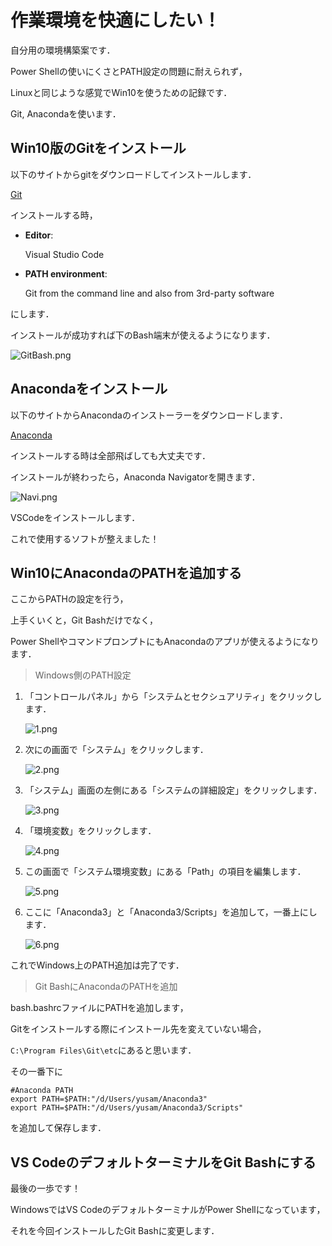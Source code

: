 # 作業環境を快適にしたい！
自分用の環境構築案です．

Power Shellの使いにくさとPATH設定の問題に耐えられず，

Linuxと同じような感覚でWin10を使うための記録です．

Git, Anacondaを使います．



## Win10版のGitをインストール

以下のサイトからgitをダウンロードしてインストールします．

[Git](https://git-scm.com/)

インストールする時，

- **Editor**: 

  Visual Studio Code

- **PATH environment**: 

  Git from the command line and also from 3rd-party software

にします．

インストールが成功すれば下のBash端末が使えるようになります．

![GitBash.png](https://github.com/Yusameki/win10-gitbash/blob/master/Pic/GitBash.png?raw=true)



## Anacondaをインストール

以下のサイトからAnacondaのインストーラーをダウンロードします．

[Anaconda](https://www.anaconda.com/products/individual)

インストールする時は全部飛ばしても大丈夫です．



インストールが終わったら，Anaconda Navigatorを開きます．

![Navi.png](https://github.com/Yusameki/win10-gitbash/blob/master/Pic/Navi.png?raw=true)

VSCodeをインストールします．

これで使用するソフトが整えました！



## Win10にAnacondaのPATHを追加する

ここからPATHの設定を行う，

上手くいくと，Git Bashだけでなく，

Power ShellやコマンドプロンプトにもAnacondaのアプリが使えるようになります．



> Windows側のPATH設定

1. 「コントロールパネル」から「システムとセクシュアリティ」をクリックします．

   ![1.png](https://github.com/Yusameki/win10-gitbash/blob/master/Pic/1.png?raw=true)

2. 次にの画面で「システム」をクリックします．

   ![2.png](https://github.com/Yusameki/win10-gitbash/blob/master/Pic/2.png?raw=true)

3. 「システム」画面の左側にある「システムの詳細設定」をクリックします．

   ![3.png](https://github.com/Yusameki/win10-gitbash/blob/master/Pic/3.png?raw=true)

4. 「環境変数」をクリックします．

   ![4.png](https://github.com/Yusameki/win10-gitbash/blob/master/Pic/4.png?raw=true)

5. この画面で「システム環境変数」にある「Path」の項目を編集します．

   ![5.png](https://github.com/Yusameki/win10-gitbash/blob/master/Pic/5.png?raw=true)

6. ここに「Anaconda3」と「Anaconda3/Scripts」を追加して，一番上にします．

   ![6.png](https://github.com/Yusameki/win10-gitbash/blob/master/Pic/6.png?raw=true)

これでWindows上のPATH追加は完了です．



> Git BashにAnacondaのPATHを追加

bash.bashrcファイルにPATHを追加します，

Gitをインストールする際にインストール先を変えていない場合，

`C:\Program Files\Git\etc`にあると思います．

その一番下に

```shell
#Anaconda PATH
export PATH=$PATH:"/d/Users/yusam/Anaconda3"
export PATH=$PATH:"/d/Users/yusam/Anaconda3/Scripts"
```

を追加して保存します．



## VS CodeのデフォルトターミナルをGit Bashにする

最後の一歩です！

WindowsではVS CodeのデフォルトターミナルがPower Shellになっています，

それを今回インストールしたGit Bashに変更します．















